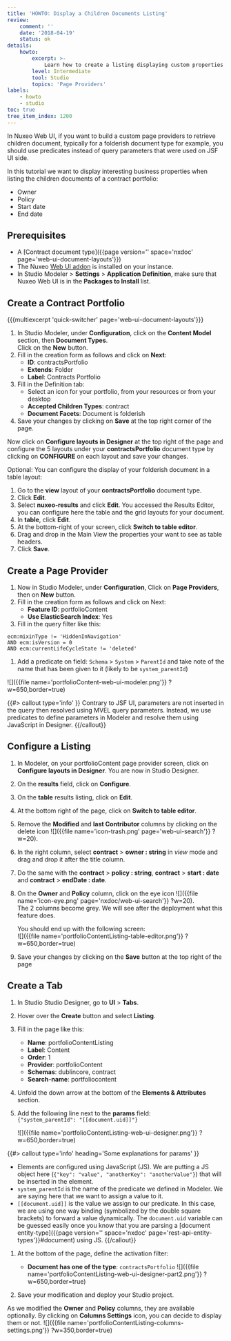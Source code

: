 ```yaml
---
title: 'HOWTO: Display a Children Documents Listing'
review:
    comment: ''
    date: '2018-04-19'
    status: ok
details:
    howto:
        excerpt: >-
            Learn how to create a listing displaying custom properties of the documents contained in a given space.
        level: Intermediate
        tool: Studio
        topics: 'Page Providers'
labels:
    - howto
    - studio
toc: true
tree_item_index: 1200
---
```


In Nuxeo Web UI, if you want to build a custom page providers to retrieve children document, typically for a folderish document type for example, you should use predicates instead of query parameters that were used on JSF UI side.

In this tutorial we want to display interesting business properties when listing the children documents of a contract portfolio:
- Owner
- Policy
- Start date
- End date

## Prerequisites

- A [Contract document type]({{page version='' space='nxdoc' page='web-ui-document-layouts'}})
- The Nuxeo [Web UI addon](https://connect.nuxeo.com/nuxeo/site/marketplace/package/nuxeo-web-ui) is installed on your instance.
- In Studio Modeler > **Settings** > **Application Definition**, make sure that Nuxeo Web UI is in the **Packages to Install** list.


## Create a Contract Portfolio

{{{multiexcerpt 'quick-switcher' page='web-ui-document-layouts'}}}

1. In Studio Modeler, under **Configuration**, click on the **Content Model** section, then **Document Types**.</br>
    Click on the **New** button.
1. Fill in the creation form as follows and click on **Next**:
   - **ID**: contractsPortfolio
   - **Extends**: Folder
   - **Label**: Contracts Portfolio
1. Fill in the Definition tab:
   - Select an icon for your portfolio, from your resources or from your desktop
   - **Accepted Children Types**: contract
   - **Document Facets**: Document is folderish
1. Save your changes by clicking on **Save** at the top right corner of the page.

Now click on **Configure layouts in Designer** at the top right of the page and configure the 5 layouts under your **contractsPortfolio** document type by clicking on **CONFIGURE** on each layout and save your changes.

Optional: You can configure the display of your folderish document in a table layout:

1. Go to the **view** layout of your **contractsPortfolio** document type.
1. Click **Edit**.
1. Select **nuxeo-results** and click **Edit**.
You accessed the Results Editor, you can configure here the table and the grid layouts for your document.
1. In **table**, click **Edit**.
1. At the bottom-right of your screen, click **Switch to table editor**.
1. Drag and drop in the Main View the properties your want to see as table headers.
1. Click **Save**.


## Create a Page Provider

1. Now in Studio Modeler, under **Configuration**, Click on **Page Providers**, then on **New** button.
1. Fill in the creation form as follows and click on Next:
   - **Feature ID**: portfolioContent
   - **Use ElasticSearch Index**: Yes
1. Fill in the query filter like this:

```
ecm:mixinType != 'HiddenInNavigation'
AND ecm:isVersion = 0
AND ecm:currentLifeCycleState != 'deleted'
```

1. Add a predicate on field: `Schema` > `System` > `ParentId` and take note of the name that has been given to it (likely to be `system_parentId`)

![]({{file name='portfolioContent-web-ui-modeler.png'}} ?w=650,border=true)

{{#> callout type='info' }}
Contrary to JSF UI, parameters are not inserted in the query then resolved using MVEL query parameters. Instead, we use predicates to define parameters in Modeler and resolve them using JavaScript in Designer.
{{/callout}}

## Configure a Listing

1. In Modeler, on your portfolioContent page provider screen, click on **Configure layouts in Designer**.
   You are now in Studio Designer.
1. On the **results** field, click on **Configure**.
1. On the **table** results listing, click on **Edit**.
1. At the bottom right of the page, click on **Switch to table editor**.
1. Remove the **Modified** and **last Contributor** columns by clicking on the delete icon ![]({{file name='icon-trash.png' page='web-ui-search'}} ?w=20).
1. In the right column, select **contract** > **owner : string** in _view_ mode and drag and drop it after the title column.
1. Do the same with the **contract** > **policy : string**, **contract** > **start : date** and **contract** > **endDate : date**. </br>
1. On the **Owner** and **Policy** column, click on the eye icon ![]({{file name='icon-eye.png' page='nxdoc/web-ui-search'}} ?w=20).</br>
   The 2 columns become grey. We will see after the deployment what this feature does.

   You should end up with the following screen:</br>
   ![]({{file name='portfolioContentListing-table-editor.png'}} ?w=650,border=true)

1. Save your changes by clicking on the **Save** button at the top right of the page


## Create a Tab

1. In Studio Studio Designer, go to **UI** > **Tabs**.
1. Hover over the **Create** button and select **Listing**.
1. Fill in the page like this:
   - **Name**: portfolioContentListing
   - **Label**: Content
   - **Order**: 1
   - **Provider**: portfolioContent
   - **Schemas**: dublincore, contract
   - **Search-name**: portfoliocontent
1. Unfold the down arrow at the bottom of the **Elements & Attributes** section.
1. Add the following line next to the **params** field:</br>
   `{"system_parentId": "[[document.uid]]"}`

   ![]({{file name='portfolioContentListing-web-ui-designer.png'}} ?w=650,border=true)

  {{#> callout type='info' heading='Some explanations for params' }}
  - Elements are configured using JavaScript (JS). We are putting a JS object here (`{"key": "value", "anotherKey": "anotherValue"}`) that will be inserted in the element.
  - `system_parentId` is the name of the predicate we defined in Modeler. We are saying here that we want to assign a value to it.
  - `[[document.uid]]` is the value we assign to our predicate. In this case, we are using one way binding (symbolized by the double square brackets) to forward a value dynamically. The `document.uid` variable can be guessed easily once you know that you are parsing a [document entity-type]({{page version='' space='nxdoc' page='rest-api-entity-types'}}#document) using JS.
  {{/callout}}

1. At the bottom of the page, define the activation filter:

   - **Document has one of the type**: `contractsPortfolio`
   ![]({{file name='portfolioContentListing-web-ui-designer-part2.png'}} ?w=650,border=true)

1. Save your modification and deploy your Studio project.

As we modified the **Owner** and **Policy** columns, they are available optionally. By clicking on **Columns Settings** icon, you can decide to display them or not.
![]({{file name='portfolioContentListing-columns-settings.png'}} ?w=350,border=true)
